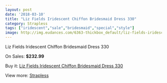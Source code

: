 ```yaml
---
layout: post
date: '2018-03-10'
title: "Liz Fields Iridescent Chiffon Bridesmaid Dress 330"
category: Strapless
tags: ["iridescent","sale","bridesmaid","special","style"]
image: http://img.eudances.com/6363-thickbox_default/liz-fields-iridescent-chiffon-bridesmaid-dress-330.jpg
---
```

Liz Fields Iridescent Chiffon Bridesmaid Dress 330

On Sales: **$232.99**
<a href="https://www.eudances.com/en/strapless/2307-liz-fields-iridescent-chiffon-bridesmaid-dress-330.html"><amp-img layout="responsive" width="600" height="600" src="//img.eudances.com/6363-thickbox_default/liz-fields-iridescent-chiffon-bridesmaid-dress-330.jpg" alt="Liz Fields Iridescent Chiffon Bridesmaid Dress 330 0" /></a>
<a href="https://www.eudances.com/en/strapless/2307-liz-fields-iridescent-chiffon-bridesmaid-dress-330.html"><amp-img layout="responsive" width="600" height="600" src="//img.eudances.com/6364-thickbox_default/liz-fields-iridescent-chiffon-bridesmaid-dress-330.jpg" alt="Liz Fields Iridescent Chiffon Bridesmaid Dress 330 1" /></a>

Buy it: [Liz Fields Iridescent Chiffon Bridesmaid Dress 330](https://www.eudances.com/en/strapless/2307-liz-fields-iridescent-chiffon-bridesmaid-dress-330.html "Liz Fields Iridescent Chiffon Bridesmaid Dress 330")

View more: [Strapless](https://www.eudances.com/en/27-strapless "Strapless")